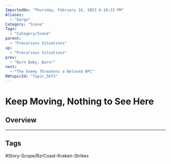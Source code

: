```yaml
---
ImportedOn: "Thursday, February 16, 2023 6:10:23 PM"
Aliases:
  - "Gargo"
Category: "Scene"
Tags:
  - "Category/Scene"
parent:
  - "Precarious Situations"
up:
  - "Precarious Situations"
prev:
  - "Burn Baby, Burn!"
next:
  - "The Enemy Threatens a Beloved NPC"
RWtopicId: "Topic_5673"
---
```

# Keep Moving, Nothing to See Here
## Overview

---
## Tags
#Story-Scope/RzrCoast-Kraken-Strikes

